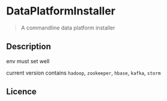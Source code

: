 DataPlatformInstaller
=======

> A commandline data platform installer

## Description

env must set well

current version contains `hadoop`, `zookeeper`, `hbase`, `kafka`, `storm`

## Licence